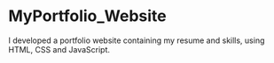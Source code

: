 # MyPortfolio_Website
I developed a portfolio website containing my resume and skills, using HTML, CSS and JavaScript.
